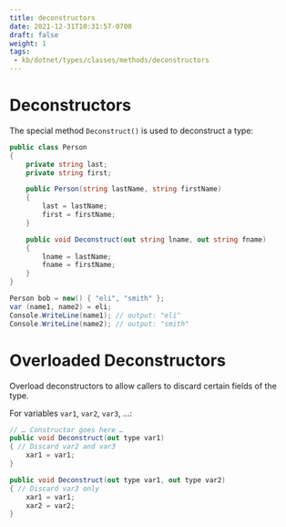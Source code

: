 ```yaml
---
title: deconstructors
date: 2021-12-31T10:31:57-0700
draft: false
weight: 1
tags:
 - kb/dotnet/types/classes/methods/deconstructors
---
```

# Deconstructors
The special method `Deconstruct()` is used to deconstruct a type:
```cs
public class Person 
{
    private string last;
    private string first;

    public Person(string lastName, string firstName) 
    {
        last = lastName;
        first = firstName;
    }

    public void Deconstruct(out string lname, out string fname) 
    {
        lname = lastName;
        fname = firstName;
    }
}

Person bob = new() { "eli", "smith" };
var (name1, name2) = eli;
Console.WriteLine(name1); // output: "eli"
Console.WriteLine(name2); // output: "smith"
```

# Overloaded Deconstructors
Overload deconstructors to allow callers to discard certain fields of the type.

For variables `var1`, `var2`, `var3`, …:
```cs
// … Constructor goes here …
public void Deconstruct(out type var1) 
{ // Discard var2 and var3
    xar1 = var1;
}

public void Deconstruct(out type var1, out type var2) 
{ // Discard var3 only
    xar1 = var1;
    xar2 = var2;
}
```
